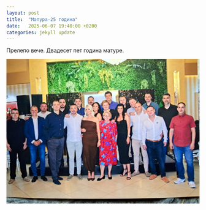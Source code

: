 ```yaml
---
layout: post
title:  "Матура-25 година"
date:   2025-06-07 19:40:00 +0200
categories: jekyll update
---
```

Прелепо вече. Двадесет пет година матуре.

![slika](/assets/posts/matura/Slika.jpg)
